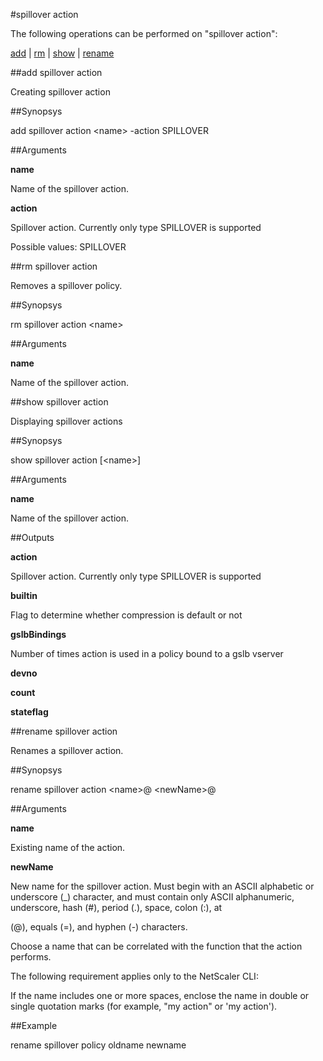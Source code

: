 #spillover action

The following operations can be performed on "spillover action":


[add](#add-spillover-action) | [rm](#rm-spillover-action) | [show](#show-spillover-action) | [rename](#rename-spillover-action)

##add spillover action

Creating spillover action


##Synopsys

add spillover action &lt;name> -action SPILLOVER


##Arguments

<b>name</b>
Name of the spillover action.

<b>action</b>
Spillover action. Currently only type SPILLOVER is supported
Possible values: SPILLOVER



##rm spillover action

Removes a spillover policy.


##Synopsys

rm spillover action &lt;name>


##Arguments

<b>name</b>
Name of the spillover action.



##show spillover action

Displaying spillover actions


##Synopsys

show spillover action [&lt;name>]


##Arguments

<b>name</b>
Name of the spillover action.



##Outputs

<b>action</b>
Spillover action. Currently only type SPILLOVER is supported

<b>builtin</b>
Flag to determine whether compression is default or not

<b>gslbBindings</b>
Number of times action is used in a policy bound to a gslb vserver

<b>devno</b>

<b>count</b>

<b>stateflag</b>



##rename spillover action

Renames a spillover action.


##Synopsys

rename spillover action &lt;name>@ &lt;newName>@


##Arguments

<b>name</b>
Existing name of the action.

<b>newName</b>
New name for the spillover action. Must begin with an ASCII alphabetic or underscore (_) character, and must contain only ASCII alphanumeric, underscore, hash (#), period (.), space, colon (:), at
(@), equals (=), and hyphen (-) characters. 
Choose a name that can be correlated with the function that the action performs. 
The following requirement applies only to the NetScaler CLI:
If the name includes one or more spaces, enclose the name in double or single quotation marks (for example, "my action" or 'my action').



##Example

rename spillover policy oldname newname


